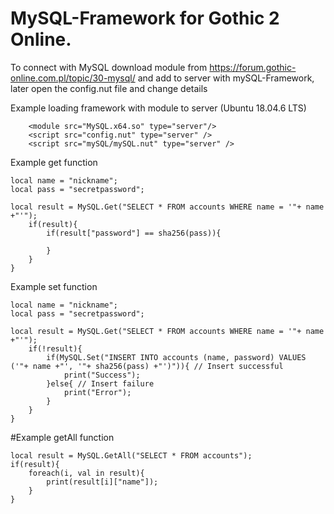 # MySQL-Framework for Gothic 2 Online.
To connect with MySQL download module from https://forum.gothic-online.com.pl/topic/30-mysql/ and add to server with mySQL-Framework, later open the config.nut file and change details

Example loading framework with module to server (Ubuntu 18.04.6 LTS)
```
	<module src="MySQL.x64.so" type="server"/>
	<script src="config.nut" type="server" />
	<script src="mySQL/mySQL.nut" type="server" />
```
Example get function
```
local name = "nickname";
local pass = "secretpassword";

local result = MySQL.Get("SELECT * FROM accounts WHERE name = '"+ name +"'");
	if(result){
		if(result["password"] == sha256(pass)){
		
		}
	}
}
```
Example set function
```
local name = "nickname";
local pass = "secretpassword";

local result = MySQL.Get("SELECT * FROM accounts WHERE name = '"+ name +"'");
	if(!result){
		if(MySQL.Set("INSERT INTO accounts (name, password) VALUES ('"+ name +"', '"+ sha256(pass) +"')")){ // Insert successful
			print("Success");
		}else{ // Insert failure
			print("Error");
		}
	}
}
```
#Example getAll function
```
local result = MySQL.GetAll("SELECT * FROM accounts");
if(result){
	foreach(i, val in result){
		print(result[i]["name"]);
	}
}
```
